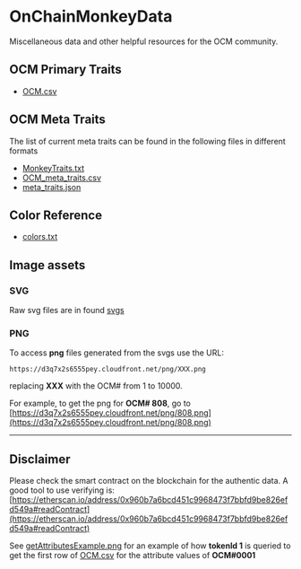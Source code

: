 # OnChainMonkeyData

Miscellaneous data and other helpful resources for the OCM community.

## OCM Primary Traits
- [OCM.csv](OCM.csv)

## OCM Meta Traits
The list of current meta traits can be found in the following files in different formats
- [MonkeyTraits.txt](MonkeyTraits.txt)
- [OCM_meta_traits.csv](OCM_meta_traits.csv)
- [meta_traits.json](meta_traits.json)

## Color Reference
- [colors.txt](colors.txt)

## Image assets
### SVG
Raw svg files are in found [svgs](svgs)
### PNG
To access **png** files generated from the svgs use the URL:
```
https://d3q7x2s6555pey.cloudfront.net/png/XXX.png 
```
replacing **XXX** with the OCM# from 1 to 10000. 

For example, to get the png for **OCM# 808**, go to [https://d3q7x2s6555pey.cloudfront.net/png/808.png](https://d3q7x2s6555pey.cloudfront.net/png/808.png)


---
## Disclaimer
Please check the smart contract on the blockchain for the authentic data. A good tool to use verifying is:
[https://etherscan.io/address/0x960b7a6bcd451c9968473f7bbfd9be826efd549a#readContract](https://etherscan.io/address/0x960b7a6bcd451c9968473f7bbfd9be826efd549a#readContract)

See [getAttributesExample.png](getAttributesExample.png) for an example of how **tokenId 1** is queried to get the first row of [OCM.csv](OCM.csv) for the attribute
values of **OCM#0001**
